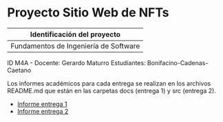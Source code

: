 # Proyecto Sitio Web de NFTs

| Identificación del proyecto
|-----------
| Fundamentos de Ingeniería de Software
ID M4A - Docente: Gerardo Maturro
Estudiantes: Bonifacino-Cadenas-Caetano


Los informes académicos para cada entrega se realizan en los archivos README.md que están en las carpetas docs (entrega 1) y src (entrega 2).
* [Informe entrega 1](docs/README.md)
* [Informe entrega 2](src/README.md)


